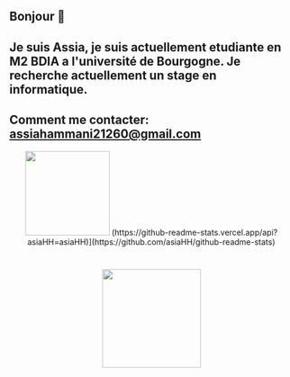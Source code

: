 ## Bonjour 👋

## Je suis Assia, je suis actuellement etudiante en M2 BDIA a l'université de Bourgogne. Je recherche actuellement un stage en informatique.
## Comment me contacter: assiahammani21260@gmail.com
<p align='center'>
   <a href="https://github.com/asiaHH/github-readme-stats">
       <img height=150 src="https://github-readme-stats.vercel.app/api/top-langs/?username=romankh3&layout=compact"/></a>
   (https://github-readme-stats.vercel.app/api?asiaHH=asiaHH)](https://github.com/asiaHH/github-readme-stats)
</p>
<div align="center" style="margin: 40px 0">
   <a href="https://github.com/asiaHH/github-profile-views-counter">
       <img width="175px" src="https://komarev.com/ghpvc/?username=asiaHH&color=DE002D">
   </a>
</div>
<!--
**asiaHH/asiaHH** is a ✨ _special_ ✨ repository because its `README.md` (this file) appears on your GitHub profile.

Here are some ideas to get you started:

- 🔭 I’m currently working on ...
- 🌱 I’m currently learning ...
- 👯 I’m looking to collaborate on ...
- 🤔 I’m looking for help with ...
- 💬 Ask me about ...
- 📫 How to reach me: ...
- 😄 Pronouns: ...
- ⚡ Fun fact: ...
-->
